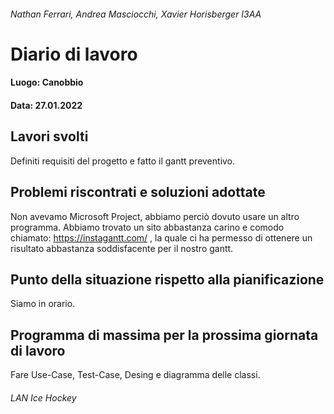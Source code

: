 ###### Nathan Ferrari, Andrea Masciocchi, Xavier Horisberger I3AA
# Diario di lavoro
#### Luogo: Canobbio
#### Data: 27.01.2022

## Lavori svolti
Definiti requisiti del progetto e fatto il gantt preventivo.

## Problemi riscontrati e soluzioni adottate
Non avevamo Microsoft Project, abbiamo perciò dovuto usare un altro programma. Abbiamo trovato un sito abbastanza carino e comodo chiamato: https://instagantt.com/ , la quale ci ha permesso di ottenere un risultato abbastanza soddisfacente per il nostro gantt.

## Punto della situazione rispetto alla pianificazione
Siamo in orario.

## Programma di massima per la prossima giornata di lavoro
Fare Use-Case, Test-Case, Desing e diagramma delle classi.

###### LAN Ice Hockey
